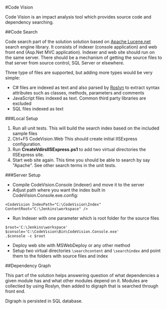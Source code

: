 #Code Vision

Code Vision is an impact analysis tool which provides source code and dependency searching.

##Code Search

Code search part of the solution solution based on [Apache Lucene.net](https://github.com/StanBPublic/CodeChurnLoader)
search engine library. It consists of indexer (console application) and web front end (Asp.Net MVC application). Indexer and web site should run on the same server.
There should be a mechanism of getting the source files to that server from source control, SQL Server or elsewhere.

Three type of files are supported, but adding more types would be very simple:

* C# files are indexed as text and also parsed by [Roslyn](https://github.com/dotnet/roslyn) to extract syntax attributes such as
classes, methods, parameters and comments
* JavaScript files indexed as text. Common third party libraries are excluded
* SQL files indexed as text

###Local Setup

1. Run all unit tests. This will build the search index based on the included sample files
2. Ctrl+F5 CodeVision.Web This should create initial IISExpress configuration.
3. Run **CreateVdirsIISExpress.ps1** to add two virtual directories the IISExpress site.
4. Start web site again. This time you should be able to search by say "Apache". See other search terms in the unit tests.

###Server Setup
* Compile CodeVision.Console (indexer) and move it to the server
* Adjust path where you want the index built in CodeVision.Console.exe.config:
```
<CodeVision IndexPath="C:\CodeVision\Index" ContentRoot="C:\Jenkins\workspace" />
```

* Run Indexer with one parameter which is root folder for the source files

```
$root='C:\Jenkins\workspace'
$console='C:\CodeVision\Bin\CodeVision.Console.exe'
.$console -c $root
```

* Deploy web site with MSWebDeploy or any other method
* Setup two virtual directories `\searchcontent` and `\searchindex` and point them to the folders 
with source files and index


##Dependency Graph

This part of the solution helps answering question of what dependencies a given module has and what other modules depend on it. Modules are collectied by using Roslyn,
then added to digraph that is searched through front end. 

Digraph is persisted in SQL database.